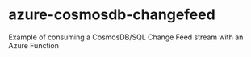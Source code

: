 # azure-cosmosdb-changefeed
Example of consuming a CosmosDB/SQL Change Feed stream with an Azure Function
